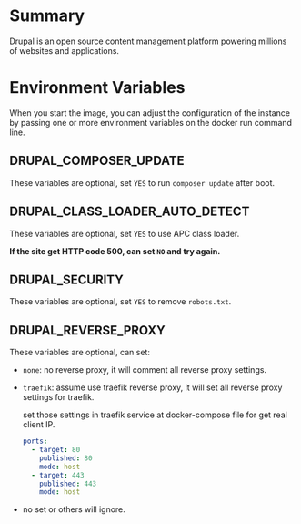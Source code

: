 # Summary
Drupal is an open source content management platform powering millions of websites and applications.

# Environment Variables
When you start the image, you can adjust the configuration of the instance by passing one or more environment variables on the docker run command line.

## DRUPAL_COMPOSER_UPDATE
These variables are optional, set `YES` to run `composer update` after boot.

## DRUPAL_CLASS_LOADER_AUTO_DETECT
These variables are optional, set `YES` to use APC class loader.

**If the site get HTTP code 500, can set `NO` and try again.**

## DRUPAL_SECURITY
These variables are optional, set `YES` to remove `robots.txt`.

## DRUPAL_REVERSE_PROXY
These variables are optional, can set:
- `none`: no reverse proxy, it will comment all reverse proxy settings.
- `traefik`: assume use traefik reverse proxy, it will set all reverse proxy settings for traefik.

  set those settings in traefik service at docker-compose file for get real client IP.

  ```yml
  ports:
    - target: 80
      published: 80
      mode: host
    - target: 443
      published: 443
      mode: host
  ```
- no set or others will ignore.
